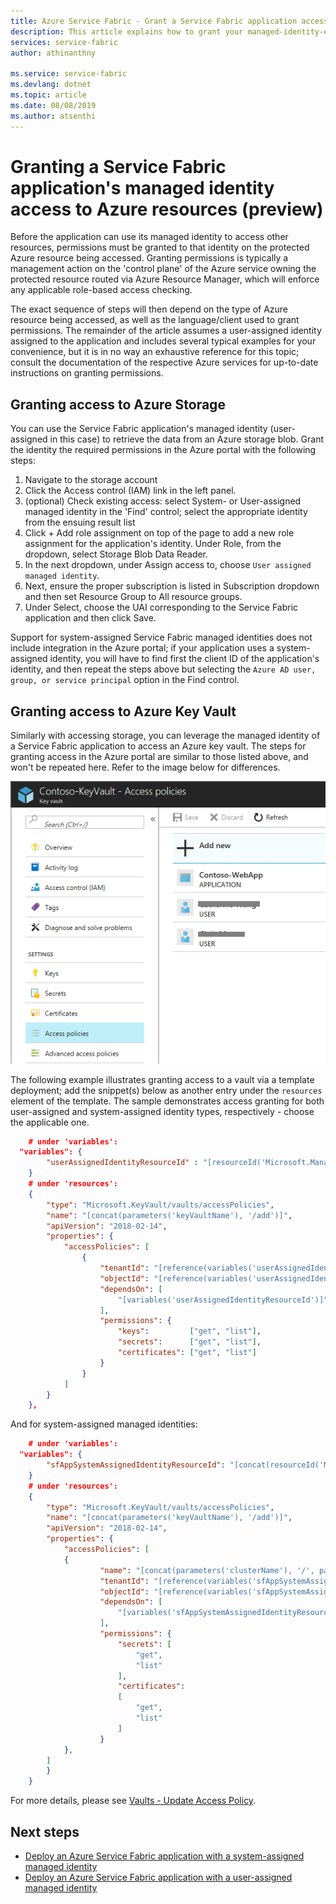 ```yaml
---
title: Azure Service Fabric - Grant a Service Fabric application access to other Azure resources| Microsoft Docs
description: This article explains how to grant your managed-identity-enabled Service Fabric application access to other Azure resources supporting Azure Active Directory-based authentication.
services: service-fabric
author: athinanthny

ms.service: service-fabric
ms.devlang: dotnet
ms.topic: article
ms.date: 08/08/2019
ms.author: atsenthi 
---
```


# Granting a Service Fabric application's managed identity access to Azure resources (preview)

Before the application can use its managed identity to access other resources, permissions must be granted to that identity on the protected Azure resource being accessed. Granting permissions is typically a management action on the 'control plane' of the Azure service owning the protected resource routed via Azure Resource Manager, which will enforce any applicable role-based access checking.

The exact sequence of steps will then depend on the type of Azure resource being accessed, as well as the language/client used to grant permissions. The remainder of the article assumes a user-assigned identity assigned to the application and includes several typical examples for your convenience, but it is in no way an exhaustive reference for this topic; consult the documentation of the respective Azure services for up-to-date instructions on granting permissions.  

## Granting access to Azure Storage
You can use the Service Fabric application's managed identity (user-assigned in this case) to retrieve the data from an Azure storage blob. Grant the identity the required permissions in the Azure portal with the following steps:

1. Navigate to the storage account
2. Click the Access control (IAM) link in the left panel.
3. (optional) Check existing access: select System- or User-assigned managed identity in the 'Find' control; select the appropriate identity from the ensuing result list
4. Click + Add role assignment on top of the page to add a new role assignment for the application's identity.
Under Role, from the dropdown, select Storage Blob Data Reader.
5. In the next dropdown, under Assign access to, choose `User assigned managed identity`.
6. Next, ensure the proper subscription is listed in Subscription dropdown and then set Resource Group to All resource groups.
7. Under Select, choose the UAI corresponding to the Service Fabric application and then click Save.

Support for system-assigned Service Fabric managed identities does not include integration in the Azure portal; if your application uses a system-assigned identity, you will have to find first the client ID of the application's identity, and then repeat the steps above but selecting the `Azure AD user, group, or service principal` option in the Find control.

## Granting access to Azure Key Vault
Similarly with accessing storage, you can leverage the managed identity of a Service Fabric application to access an Azure key vault. The steps for granting access in the Azure portal are similar to those listed above, and won't be repeated here. Refer to the image below for differences.

![Key Vault access policy](../key-vault/media/vs-secure-secret-appsettings/add-keyvault-access-policy.png)

The following example illustrates granting access to a vault via a template deployment; add the snippet(s) below as another entry under the `resources` element of the template. The sample demonstrates access granting for both user-assigned and system-assigned identity types, respectively - choose the applicable one.

```json
	# under 'variables':
  "variables": {
		"userAssignedIdentityResourceId" : "[resourceId('Microsoft.ManagedIdentity/userAssignedIdentities/', parameters('userAssignedIdentityName'))]",
	}
	# under 'resources':
	{
		"type": "Microsoft.KeyVault/vaults/accessPolicies",
		"name": "[concat(parameters('keyVaultName'), '/add')]",
		"apiVersion": "2018-02-14",
		"properties": {
			"accessPolicies": [
				{
					"tenantId": "[reference(variables('userAssignedIdentityResourceId'), '2018-11-30').tenantId]",
					"objectId": "[reference(variables('userAssignedIdentityResourceId'), '2018-11-30').principalId]",
					"dependsOn": [
						"[variables('userAssignedIdentityResourceId')]"
					],
					"permissions": {
						"keys":         ["get", "list"],
						"secrets":      ["get", "list"],
						"certificates": ["get", "list"]
					}
				}
			]
		}
	},
```
And for system-assigned managed identities:
```json
	# under 'variables':
  "variables": {
		"sfAppSystemAssignedIdentityResourceId": "[concat(resourceId('Microsoft.ServiceFabric/clusters/applications/', parameters('clusterName'), parameters('applicationName')), '/providers/Microsoft.ManagedIdentity/Identities/default')]"
	}
	# under 'resources':
	{
		"type": "Microsoft.KeyVault/vaults/accessPolicies",
		"name": "[concat(parameters('keyVaultName'), '/add')]",
		"apiVersion": "2018-02-14",
		"properties": {
			"accessPolicies": [
			{
					"name": "[concat(parameters('clusterName'), '/', parameters('applicationName'))]",
					"tenantId": "[reference(variables('sfAppSystemAssignedIdentityResourceId'), '2018-11-30').tenantId]",
					"objectId": "[reference(variables('sfAppSystemAssignedIdentityResourceId'), '2018-11-30').principalId]",
					"dependsOn": [
						"[variables('sfAppSystemAssignedIdentityResourceId')]"
					],
					"permissions": {
						"secrets": [
							"get",
							"list"
						],
						"certificates": 
						[
							"get", 
							"list"
						]
					}
			},
		]
		}
	}
```

For more details, please see [Vaults - Update Access Policy](https://docs.microsoft.com/rest/api/keyvault/vaults/updateaccesspolicy).

## Next steps
* [Deploy an Azure Service Fabric application with a system-assigned managed identity](./how-to-deploy-service-fabric-application-system-assigned-managed-identity.md)
* [Deploy an Azure Service Fabric application with a user-assigned managed identity](./how-to-deploy-service-fabric-application-user-assigned-managed-identity.md)